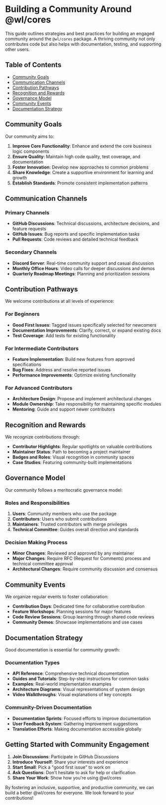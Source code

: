 # Building a Community Around @wl/cores

This guide outlines strategies and best practices for building an engaged community around the `@wl/cores` package. A thriving community not only contributes code but also helps with documentation, testing, and supporting other users.

## Table of Contents
- [Community Goals](#community-goals)
- [Communication Channels](#communication-channels)
- [Contribution Pathways](#contribution-pathways)
- [Recognition and Rewards](#recognition-and-rewards)
- [Governance Model](#governance-model)
- [Community Events](#community-events)
- [Documentation Strategy](#documentation-strategy)

## Community Goals

Our community aims to:

1. **Improve Core Functionality**: Enhance and extend the core business logic components
2. **Ensure Quality**: Maintain high code quality, test coverage, and documentation
3. **Foster Innovation**: Develop new approaches to common problems
4. **Share Knowledge**: Create a supportive environment for learning and growth
5. **Establish Standards**: Promote consistent implementation patterns

## Communication Channels

### Primary Channels

- **GitHub Discussions**: Technical discussions, architecture decisions, and feature requests
- **GitHub Issues**: Bug reports and specific implementation tasks
- **Pull Requests**: Code reviews and detailed technical feedback

### Secondary Channels

- **Discord Server**: Real-time community support and casual discussion
- **Monthly Office Hours**: Video calls for deeper discussions and demos
- **Quarterly Roadmap Meetings**: Planning and prioritization sessions

## Contribution Pathways

We welcome contributions at all levels of experience:

### For Beginners

- **Good First Issues**: Tagged issues specifically selected for newcomers
- **Documentation Improvements**: Clarify, correct, or expand existing docs
- **Test Coverage**: Add tests for existing functionality

### For Intermediate Contributors

- **Feature Implementation**: Build new features from approved specifications
- **Bug Fixes**: Address and resolve reported issues
- **Performance Improvements**: Optimize existing functionality

### For Advanced Contributors

- **Architecture Design**: Propose and implement architectural changes
- **Module Ownership**: Take responsibility for maintaining specific modules
- **Mentoring**: Guide and support newer contributors

## Recognition and Rewards

We recognize contributions through:

- **Contributor Highlights**: Regular spotlights on valuable contributions
- **Maintainer Status**: Path to becoming a project maintainer
- **Badges and Roles**: Visual recognition in community spaces
- **Case Studies**: Featuring community-built implementations

## Governance Model

Our community follows a meritocratic governance model:

### Roles and Responsibilities

1. **Users**: Community members who use the package
2. **Contributors**: Users who submit contributions
3. **Maintainers**: Trusted contributors with merge privileges
4. **Technical Committee**: Guides overall direction and standards

### Decision Making Process

- **Minor Changes**: Reviewed and approved by any maintainer
- **Major Changes**: Require RFC (Request for Comments) process and technical committee approval
- **Architectural Changes**: Require community discussion and consensus

## Community Events

We organize regular events to foster collaboration:

- **Contribution Days**: Dedicated time for collaborative contribution
- **Feature Workshops**: Planning sessions for major features
- **Code Review Sessions**: Group learning through shared code reviews
- **Community Demos**: Showcase implementations and use cases

## Documentation Strategy

Good documentation is essential for community growth:

### Documentation Types

- **API Reference**: Comprehensive technical documentation
- **Guides and Tutorials**: Step-by-step instructions for common tasks
- **Examples**: Real-world implementation examples
- **Architecture Diagrams**: Visual representations of system design
- **Video Walkthroughs**: Visual explanations of key concepts

### Community-Driven Documentation

- **Documentation Sprints**: Focused efforts to improve documentation
- **User Feedback System**: Gathering improvement suggestions
- **Translation Efforts**: Making documentation accessible globally

## Getting Started with Community Engagement

1. **Join Discussions**: Participate in GitHub Discussions
2. **Introduce Yourself**: Share your interests and experience
3. **Start Small**: Pick a "good first issue" to work on
4. **Ask Questions**: Don't hesitate to ask for help or clarification
5. **Share Your Work**: Show how you're using @wl/cores

By fostering an inclusive, supportive, and productive community, we can build a better @wl/cores for everyone. We look forward to your contributions!